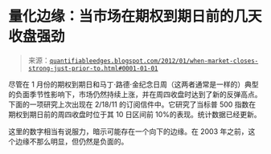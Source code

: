 <!--yml

类别：未分类

日期：2024-05-18 08:52:37

-->

# 量化边缘：当市场在期权到期日前的几天收盘强劲

> 来源：[`quantifiableedges.blogspot.com/2012/01/when-market-closes-strong-just-prior-to.html#0001-01-01`](http://quantifiableedges.blogspot.com/2012/01/when-market-closes-strong-just-prior-to.html#0001-01-01)

尽管在 1 月份的期权到期日和马丁·路德·金纪念日周（这两者通常是一样的）典型的负面季节性影响下，市场仍然持续上涨，并在周四收盘时达到了新的反弹高点。下面的一项研究上次出现在 2/18/11 的订阅信件中。它研究了当标普 500 指数在期权到期日前的周四收盘时位于其 10 日区间前 10%的表现。统计数据已经更新。

这里的数字相当有说服力，暗示可能存在一个向下的边缘。在 2003 年之前，这个边缘不那么明显，但仍然是负面的。
